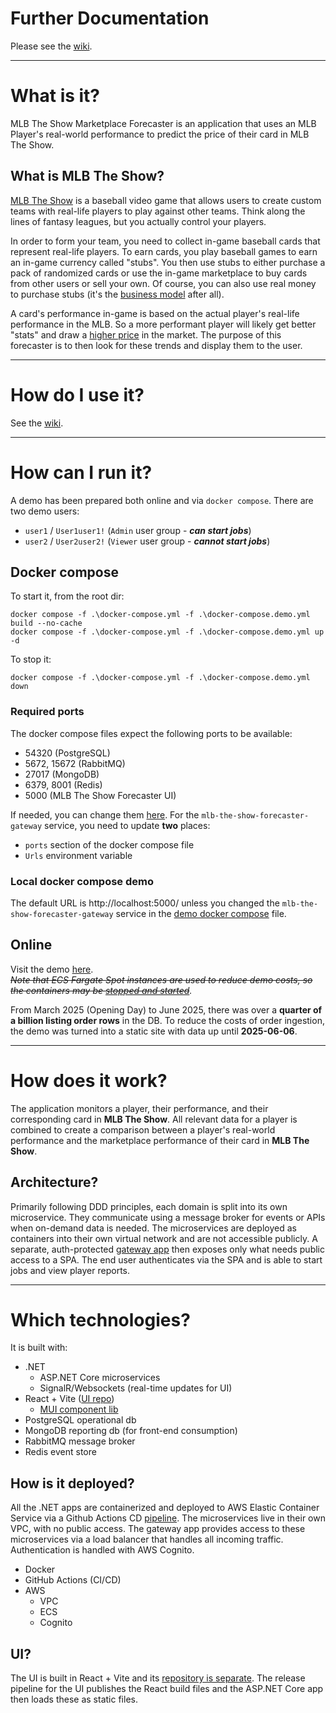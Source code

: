 # Further Documentation
Please see the [wiki](https://github.com/bretten/mlb-the-show-forecaster/wiki).

---

# What is it?
MLB The Show Marketplace Forecaster is an application that uses an MLB Player's real-world performance to predict the price of their card in MLB The Show.

## What is MLB The Show?
[MLB The Show](https://en.wikipedia.org/wiki/MLB:_The_Show) is a baseball video game that allows users to create custom teams with real-life players to play against other teams. Think along the lines of fantasy leagues, but you actually control your players.

In order to form your team, you need to collect in-game baseball cards that represent real-life players. To earn cards, you play baseball games to earn an in-game currency called "stubs". You then use stubs to either purchase a pack of randomized cards or use the in-game marketplace to buy cards from other users or sell your own. Of course, you can also use real money to purchase stubs (it's the [business model](https://store.playstation.com/en-us/product/UP9000-PPSA17085_00-STB0050000000000) after all).

A card's performance in-game is based on the actual player's real-life performance in the MLB. So a more performant player will likely get better "stats" and draw a [higher price](https://mlb24.theshow.com/items/7d6c7d95a1e5e861c54d20002585a809) in the market. The purpose of this forecaster is to then look for these trends and display them to the user.

---

# How do I use it?
See the [wiki](https://github.com/bretten/mlb-the-show-forecaster/wiki#how-do-i-use-it).

---

# How can I run it?
A demo has been prepared both online and via `docker compose`. There are two demo users:
- `user1` / `User1user1!` (`Admin` user group - **_can start jobs_**)
- `user2` / `User2user2!` (`Viewer` user group - **_cannot start jobs_**)

## Docker compose
To start it, from the root dir:
```shell
docker compose -f .\docker-compose.yml -f .\docker-compose.demo.yml build --no-cache
docker compose -f .\docker-compose.yml -f .\docker-compose.demo.yml up -d
```

To stop it:
```shell
docker compose -f .\docker-compose.yml -f .\docker-compose.demo.yml down
```

### Required ports
The docker compose files expect the following ports to be available:
 - 54320 (PostgreSQL)
 - 5672, 15672 (RabbitMQ)
 - 27017 (MongoDB)
 - 6379, 8001 (Redis)
 - 5000 (MLB The Show Forecaster UI)

If needed, you can change them [here](docker-compose.demo.yml). For the `mlb-the-show-forecaster-gateway` service, you need to update **two** places:
 - `ports` section of the docker compose file
 - `Urls` environment variable

### Local docker compose demo
The default URL is http://localhost:5000/ unless you changed the `mlb-the-show-forecaster-gateway` service in the [demo docker compose](docker-compose.demo.yml) file.

## Online
Visit the demo [here](https://mlb-the-show-forecaster.brettnamba.com/).\
_~~Note that ECS Fargate Spot instances are used to reduce demo costs, so the containers may be [stopped and started](https://docs.aws.amazon.com/AmazonECS/latest/developerguide/fargate-capacity-providers.html#fargate-capacity-providers-termination)~~._

From March 2025 (Opening Day) to June 2025, there was over a **quarter of a billion listing order rows** in the DB. To reduce the costs of order ingestion, the demo was turned into a static site with data up until **2025-06-06**.

---

# How does it work?
The application monitors a player, their performance, and their corresponding card in **MLB The Show**. All relevant data for a player is combined to create a comparison between a player's real-world performance and the marketplace performance of their card in **MLB The Show**.

## Architecture?
Primarily following DDD principles, each domain is split into its own microservice. They communicate using a message broker for events or APIs when on-demand data is needed. The microservices are deployed as containers into their own virtual network and are not accessible publicly. A separate, auth-protected [gateway app](src/Apps/MlbTheShowForecaster.Apps.Gateway/) then exposes only what needs public access to a SPA. The end user authenticates via the SPA and is able to start jobs and view player reports.

---

# Which technologies?
It is built with:
 - .NET
   - ASP.NET Core microservices
   - SignalR/Websockets (real-time updates for UI)
 - React + Vite ([UI repo](https://github.com/bretten/mlb-the-show-forecaster-ui))
   - [MUI component lib](https://mui.com/)
 - PostgreSQL operational db
 - MongoDB reporting db (for front-end consumption)
 - RabbitMQ message broker
 - Redis event store

## How is it deployed?
All the .NET apps are containerized and deployed to AWS Elastic Container Service via a Github Actions CD [pipeline](.github/workflows/cd-release.yml). The microservices live in their own VPC, with no public access. The gateway app provides access to these microservices via a load balancer that handles all incoming traffic. Authentication is handled with AWS Cognito.
 - Docker
 - GitHub Actions (CI/CD)
 - AWS
   - VPC
   - ECS
   - Cognito

## UI?
The UI is built in React + Vite and its [repository is separate](https://github.com/bretten/mlb-the-show-forecaster-ui). The release pipeline for the UI publishes the React build files and the ASP.NET Core app then loads these as static files.

